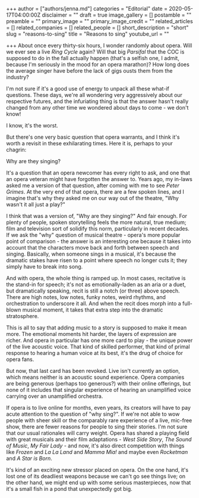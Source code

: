 +++
author = ["authors/jenna.md"]
categories = "Editorial"
date = 2020-05-17T04:00:00Z
disclaimer = ""
draft = true
image_gallery = []
postamble = ""
preamble = ""
primary_image = ""
primary_image_credit = ""
related_articles = []
related_companies = []
related_people = []
short_description = "short"
slug = "reasons-to-sing"
title = "Reasons to sing"
youtube_url = ""

+++
About once every thirty-six hours, I wonder randomly about opera. Will we ever see a live _Ring Cycle_ again? Will that big _Parsifal_ that the COC is supposed to do in the fall actually happen (that's a selfish one, I admit, because I'm seriously in the mood for an opera marathon)? How long does the average singer have before the lack of gigs ousts them from the industry?

I'm not sure if it's a good use of energy to unpack all these what-if questions. These days, we're all wondering very aggressively about our respective futures, and the infuriating thing is that the answer hasn't really changed from any other time we wondered about days to come - we don't know!

I know, it's the worst.

But there's one very basic question that opera warrants, and I think it's worth a revisit in these exhilarating times. Here it is, perhaps to your chagrin:

Why are they singing?

It's a question that an opera newcomer has every right to ask, and one that an opera veteran might have forgotten the answer to. Years ago, my in-laws asked me a version of that question, after coming with me to see _Peter Grimes_. At the very end of that opera, there are a few spoken lines, and I imagine that's why they asked me on our way out of the theatre, "Why wasn't it all just a play?"

I think that was a version of, "Why are they singing?" And fair enough. For plenty of people, spoken storytelling feels the more natural, true medium; film and television sort of solidify this norm, particularly in recent decades. If we ask the "why" question of musical theatre - opera's more popular point of comparison - the answer is an interesting one because it takes into account that the characters move back and forth between speech and singing. Basically, when someone sings in a musical, it's because the dramatic stakes have risen to a point where speech no longer cuts it; they simply have to break into song.

And with opera, the whole thing is ramped up. In most cases, recitative is the stand-in for speech; it's not as emotionally-laden as an aria or a duet, but dramatically speaking, recit is still a notch (or three) above speech. There are high notes, low notes, funky notes, weird rhythms, and orchestration to underscore it all. And when the recit does morph into a full-blown musical moment, it takes that extra step into the dramatic stratosphere.

This is all to say that adding music to a story is supposed to make it mean more. The emotional moments hit harder, the layers of expression are richer. And opera in particular has one more card to play - the unique power of the live acoustic voice. That kind of skilled performer, that kind of primal response to hearing a human voice at its best, it's the drug of choice for opera fans.

But now, that last card has been revoked. Live isn't currently an option, which means neither is an acoustic sound experience. Opera companies are being generous (perhaps too generous?) with their online offerings, but none of it includes that singular experience of hearing an unamplified voice carrying over an unamplified orchestra. 

If opera is to live online for months, even years, its creators will have to pay acute attention to the question of "why sing?". If we're not able to wow people with sheer skill or the comparably rare experience of a live, mic-free show, there are fewer reasons for people to sing their stories. I'm not sure that our usual rationales will carry weight. Opera has shared a playing field with great musicals and their film adaptations - _West Side Story_, _The Sound of Music_, _My Fair Lady_ - and now, it's also direct competition with things like _Frozen_ and _La La Land_ and _Mamma Mia!_ and maybe even _Rocketman_ and _A Star is Born_.

It's kind of an exciting new stressor placed on opera. On the one hand, it's lost one of its deadliest weapons because we can't go see things live; on the other hand, we might end up with some serious masterpieces, now that it's a small fish in a pond that unexpectedly got big.